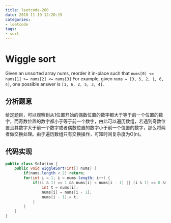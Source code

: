 ```yaml
---
title: leetcode-280
date: 2018-11-19 12:20:19
categories:
- leetcode
tags:
- sort
---
```


# Wiggle sort

Given an unsorted array nums, reorder it in-place such that `nums[0] <= nums[1] >= nums[2] <= nums[3]`
For example, given `nums = [3, 5, 2, 1, 6, 4]`, one possible answer is `[1, 6, 2, 5, 3, 4]`.

## 分析题意
给定题目，可以观察到从1位置开始的偶数位置的数字都大于等于前一个位置的数字，而奇数位置的数字都小于等于前一个数字，由此可以遍历数组，若遇到奇数位置且其数字大于前一个数字或者偶数位置的数字小于前一个位置的数字，那么将两者做交换处理。由于遍历数组只有交换操作，可知时间复杂度为O(n)。

## 代码实现
```java
public class Solution {
    public void wiggleSort(int[] nums) {
        if(nums.length < 2) return;
        for(int i = 1; i < nums.length; i++) {
            if((i & 1) == 1 && nums[i] < nums[i - 1] || (i & 1) == 0 && nums[i] > nums[i - 1]) {
                int t = nums[i];
                nums[i] = nums[i - 1];
                nums[i - 1] = t;
            }
        }
    }
}
```
